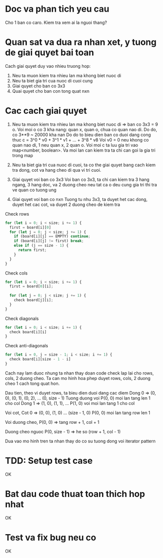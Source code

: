 # Doc va phan tich yeu cau
Cho 1 ban co caro. Kiem tra xem ai la nguoi thang?

# Quan sat va dua ra nhan xet, y tuong de giai quyet bai toan
Cach giai quyet duy vao nhieu truong hop:
1. Neu ta muon kiem tra nhieu lan ma khong biet nuoc di
2. Neu ta biet gia tri cua nuoc di cuoi cung
3. Giai quyet cho ban co 3x3
4. Quai quyet cho ban con tong quat nxn

# Cac cach giai quyet
1. Neu ta muon kiem tra nhieu lan ma khong biet nuoc di 
=> ban co 3x3 = 9 o. Voi moi o co 3 kha nang: quan x, quan o, chua co quan nao di. Do do, co 3**9 ~ 20000 kha nan
Do do to bieu dien ban co duoi dang cong thuc c = 3^0 * v0 + 3^1 * v1 + ... + 3^8 * v8
Voi v0 = 0 neu khong co quan nao di, 1 neu quan x, 2 quan o.
Voi moi c ta luu gia tri vao map<number, boolean>.
Va moi lan can kiem tra ta chi can goi la gia tri trong map

2. Neu ta biet gia tri cua nuoc di cuoi, ta co the giai quyet bang cach kiem tra dong, cot va hang cheo di qua vi tri cuoi.

3. Giai quyet voi ban co 3x3
Voi ban co 3x3, ta chi can kiem tra 3 hang ngang, 3 hang doc, va 2 duong cheo neu tat ca o deu cung gia tri thi tra ve quan co tuong ung

4. Giai quyet voi ban co nxn
Tuong tu nhu 3x3, ta duyet het cac dong, duyet het cac cot, va duyet 2 duong cheo de kiem tra

Check rows
```typescript
for (let i = 0; i < size; i += 1) {
  first = board[i][0]
  for (let j = 0; j < size; j += 1) {
    if (board[i][j] == EMPTY) continue;
    if (board[i][j] != first) break;
    else if (j == size - 1) {
      return first;
    }
  }
}
```

Check cols
```typescript
for (let i = 0; i < size; i += 1) {
  first = board[0][i];
  
  for (let j = 0; j < size; j += 1) {
    check board[j][i];
  }
}
```

Check diagonals
```typescript
for (let i = 0; i < size; i += 1) {
  check board[i][i]
}
```

Check anti-diagonals
```typescript
for (let i = 0, j = size - 1; i < size; i += 1) {
  check board[i][size - 1 - i]
}
```

Cach nay lam duoc nhung ta nhan thay doan code check lap lai cho rows, cols, 2 duong cheo.
Ta can mo hinh hoa phep duyet rows, cols, 2 duong cheo 1 cach tong quat hon.

Dau tien, theo vi duyet rows, ta bieu dien duoi dang cac diem
Dong 0 => (0, 0), (0, 1), (0, 2), ... (0, size - 1)
Tuong duong voi P(0, 0) moi lan tang len 1 cho col
Dong 1 => (1, 0), (1, 1), ...
P(1, 0) voi moi lan tang 1 cho col

Voi cot,
Cot 0 => (0, 0), (1, 0) ... (size - 1, 0)
P(0, 0) moi lan tang row len 1

Voi duong cheo,
P(0, 0) => tang row + 1, col + 1

Duong cheo nguoc
P(0, size - 1) => he so (row + 1, col - 1)

Dua vao mo hinh tren ta nhan thay do co su tuong dong voi iterator pattern

# TDD: Setup test case
OK

# Bat dau code thuat toan thich hop nhat
OK

# Test va fix bug neu co
OK